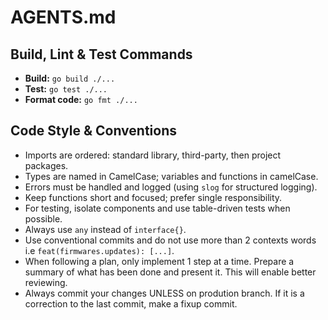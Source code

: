 # AGENTS.md

## Build, Lint & Test Commands
- **Build:** `go build ./...`
- **Test:** `go test ./...`
- **Format code:** `go fmt ./...`

## Code Style & Conventions
- Imports are ordered: standard library, third-party, then project packages.
- Types are named in CamelCase; variables and functions in camelCase.
- Errors must be handled and logged (using `slog` for structured logging).
- Keep functions short and focused; prefer single responsibility.
- For testing, isolate components and use table-driven tests when possible.
- Always use `any` instead of `interface{}`.
- Use conventional commits and do not use more than 2 contexts words i.e `feat(firmwares.updates): [...]`.
- When following a plan, only implement 1 step at a time. Prepare a summary of what has been done and present it. This will enable better reviewing.
- Always commit your changes UNLESS on prodution branch. If it is a correction to the last commit, make a fixup commit.
